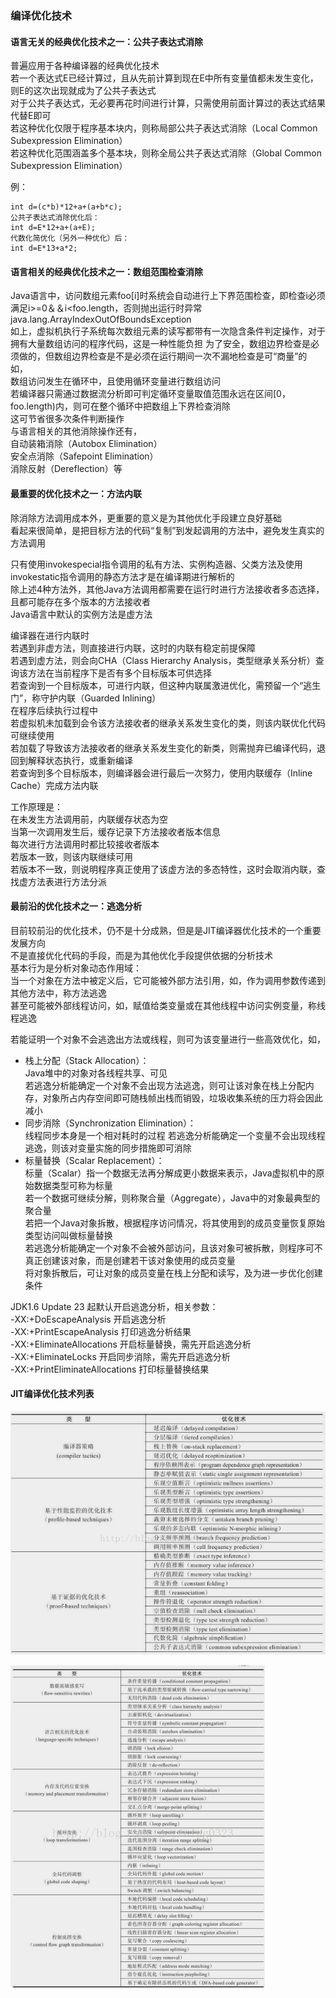 ### 编译优化技术  

#### 语言无关的经典优化技术之一：公共子表达式消除  

普遍应用于各种编译器的经典优化技术  
若一个表达式E已经计算过，且从先前计算到现在E中所有变量值都未发生变化，则E的这次出现就成为了公共子表达式  
对于公共子表达式，无必要再花时间进行计算，只需使用前面计算过的表达式结果代替E即可  
若这种优化仅限于程序基本块内，则称局部公共子表达式消除（Local Common Subexpression Elimination）  
若这种优化范围涵盖多个基本块，则称全局公共子表达式消除（Global Common Subexpression Elimination）  

例：  
```
int d=(c*b)*12+a+(a+b*c);
公共子表达式消除优化后：
int d=E*12+a+(a+E);
代数化简优化（另外一种优化）后：
int d=E*13+a*2;
```  
#### 语言相关的经典优化技术之一：数组范围检查消除  

Java语言中，访问数组元素foo[i]时系统会自动进行上下界范围检查，即检查i必须满足i>=0＆＆i<foo.length，否则抛出运行时异常java.lang.ArrayIndexOutOfBoundsException  
如上，虚拟机执行子系统每次数组元素的读写都带有一次隐含条件判定操作，对于拥有大量数组访问的程序代码，这是一种性能负担
为了安全，数组边界检查是必须做的，但数组边界检查是不是必须在运行期间一次不漏地检查是可“商量”的  
如，  
数组访问发生在循环中，且使用循环变量进行数组访问  
若编译器只需通过数据流分析即可判定循环变量取值范围永远在区间[0，foo.length)内，则可在整个循环中把数组上下界检查消除  
这可节省很多次条件判断操作  
与语言相关的其他消除操作还有，  
自动装箱消除（Autobox Elimination）  
安全点消除（Safepoint Elimination）  
消除反射（Dereflection）等  

#### 最重要的优化技术之一：方法内联  
除消除方法调用成本外，更重要的意义是为其他优化手段建立良好基础  
看起来很简单，是把目标方法的代码“复制”到发起调用的方法中，避免发生真实的方法调用  

只有使用invokespecial指令调用的私有方法、实例构造器、父类方法及使用invokestatic指令调用的静态方法才是在编译期进行解析的  
除上述4种方法外，其他Java方法调用都需要在运行时进行方法接收者多态选择，且都可能存在多个版本的方法接收者  
Java语言中默认的实例方法是虚方法  

编译器在进行内联时  
若遇到非虚方法，则直接进行内联，这时的内联有稳定前提保障  
若遇到虚方法，则会向CHA（Class Hierarchy Analysis，类型继承关系分析）查询该方法在当前程序下是否有多个目标版本可供选择  
若查询到一个目标版本，可进行内联，但这种内联属激进优化，需预留一个“逃生门”，称守护内联（Guarded Inlining）  
在程序后续执行过程中  
若虚拟机未加载到会令该方法接收者的继承关系发生变化的类，则该内联优化代码可继续使用  
若加载了导致该方法接收者的继承关系发生变化的新类，则需抛弃已编译代码，退回到解释状态执行，或重新编译  
若查询到多个目标版本，则编译器会进行最后一次努力，使用内联缓存（Inline Cache）完成方法内联  

工作原理是：  
在未发生方法调用前，内联缓存状态为空  
当第一次调用发生后，缓存记录下方法接收者版本信息  
每次进行方法调用时都比较接收者版本  
若版本一致，则该内联继续可用  
若版本不一致，则说明程序真正使用了该虚方法的多态特性，这时会取消内联，查找虚方法表进行方法分派  

#### 最前沿的优化技术之一：逃逸分析  
目前较前沿的优化技术，仍不是十分成熟，但是是JIT编译器优化技术的一个重要发展方向  
不是直接优化代码的手段，而是为其他优化手段提供依据的分析技术  
基本行为是分析对象动态作用域：  
当一个对象在方法中被定义后，它可能被外部方法引用，如，作为调用参数传递到其他方法中，称方法逃逸  
甚至可能被外部线程访问，如，赋值给类变量或在其他线程中访问实例变量，称线程逃逸  

若能证明一个对象不会逃逸出方法或线程，则可为该变量进行一些高效优化，如，  

- 栈上分配（Stack Allocation）：  
Java堆中的对象对各线程共享、可见  
若逃逸分析能确定一个对象不会出现方法逃逸，则可让该对象在栈上分配内存，对象所占内存空间即可随栈帧出栈而销毁，垃圾收集系统的压力将会因此减小  
- 同步消除（Synchronization Elimination）：  
线程同步本身是一个相对耗时的过程
若逃逸分析能确定一个变量不会出现线程逃逸，则该对变量实施的同步措施即可消除
- 标量替换（Scalar Replacement）：  
标量（Scalar）指一个数据无法再分解成更小数据来表示，Java虚拟机中的原始数据类型可称为标量  
若一个数据可继续分解，则称聚合量（Aggregate），Java中的对象最典型的聚合量  
若把一个Java对象拆散，根据程序访问情况，将其使用到的成员变量恢复原始类型访问叫做标量替换  
若逃逸分析能确定一个对象不会被外部访问，且该对象可被拆散，则程序可不真正创建该对象，而是创建若干该对象使用的成员变量  
将对象拆散后，可让对象的成员变量在栈上分配和读写，及为进一步优化创建条件  

JDK1.6 Update 23 起默认开启逃逸分析，相关参数：  
-XX:+DoEscapeAnalysis 开启逃逸分析  
-XX:+PrintEscapeAnalysis 打印逃逸分析结果  
-XX:+EliminateAllocations 开启标量替换，需先开启逃逸分析  
-XX:+EliminateLocks 开启同步消除，需先开启逃逸分析  
-XX:+PrintEliminateAllocations 打印标量替换结果  

#### JIT编译优化技术列表  
![](images/jitopt1.png)  

![](images/jitopt2.png)